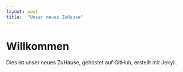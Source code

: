 ```yaml
---
layout: post
title:  "Unser neues ZuHause"
---
```

# Willkommen
Dies ist unser neues ZuHause, gehostet auf GitHub, erstellt mit Jekyll.
